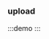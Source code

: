 ### upload

:::demo
<template>
  <nb-upload action="https://xtm.sssiotcity.com/dev/dbsys/v1/gateway/api-dbsys-check/check/uploadFile"/>
</template>
:::